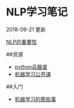# NLP学习笔记

2018-09-21 更新



[NLP的重要性](./contents/NLP的重要性.html)

##资源

- [python兵器谱](./contents/python兵器谱.html)
- [机器学习公开课](./contents/机器学习公开课.html)



##入门

- [机器学习的那些事](./contents/files/机器学习的那些事.html)

